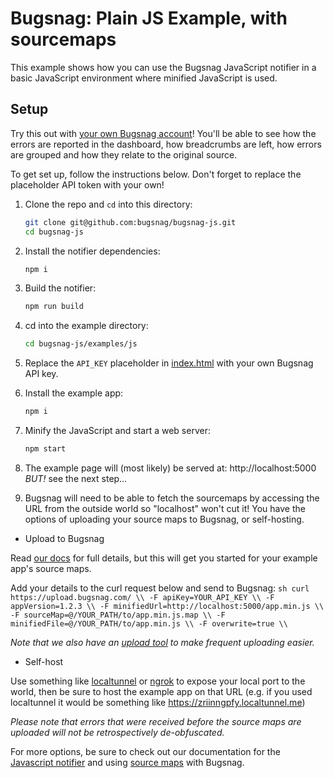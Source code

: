 # Bugsnag: Plain JS Example, with sourcemaps

This example shows how you can use the Bugsnag JavaScript notifier in a basic
JavaScript environment where minified JavaScript is used.

## Setup

Try this out with [your own Bugsnag account](https://app.bugsnag.com/user/new)!
You'll be able to see how the errors are reported in the dashboard, how breadcrumbs
are left, how errors are grouped and how they relate to the original source.

To get set up, follow the instructions below. Don't forget to replace the placeholder
API token with your own!

1. Clone the repo and `cd` into this directory:
    ```sh
    git clone git@github.com:bugsnag/bugsnag-js.git
    cd bugsnag-js
    ```
1. Install the notifier dependencies:
    ```sh
    npm i
    ```
1. Build the notifier:
    ```sh
    npm run build
    ```

1. cd into the example directory:
    ```sh
    cd bugsnag-js/examples/js
    ```

1. Replace the `API_KEY` placeholder in [index.html](index.html) with your own Bugsnag API key.

1. Install the example app:
    ```sh
    npm i
    ```

1. Minify the JavaScript and start a web server:
    ```sh
    npm start
    ```
1. The example page will (most likely) be served at: http://localhost:5000 _BUT!_ see the next step…

1. Bugsnag will need to be able to fetch the sourcemaps by accessing the URL from the outside world so "localhost" won't cut it!  You have the options of uploading your source maps to Bugsnag, or self-hosting.

* Upload to Bugsnag

Read [our docs](https://docs.bugsnag.com/api/js-source-map-upload/) for full details, but this will get you started for your example app's source maps.

Add your details to the curl request below and send to Bugsnag:
    ```sh
    curl https://upload.bugsnag.com/ \\
        -F apiKey=YOUR_API_KEY \\
        -F appVersion=1.2.3 \\
        -F minifiedUrl=http://localhost:5000/app.min.js \\
        -F sourceMap=@/YOUR_PATH/to/app.min.js.map \\
        -F minifiedFile=@/YOUR_PATH/to/app.min.js \\
        -F overwrite=true \\
    ```

*Note that we also have an [upload tool](https://docs.bugsnag.com/platforms/browsers/js/source-maps/#upload-tool) to make frequent uploading easier.*

* Self-host

Use something like [localtunnel](https://localtunnel.github.io/www/) or [ngrok](https://ngrok.com/) to expose your local port to the world, then be sure to host the example app on that URL (e.g. if you used localtunnel it would be something like https://zriinngpfy.localtunnel.me)

*Please note that errors that were received before the source maps are uploaded will not be retrospectively de-obfuscated.*


For more options, be sure to check out our documentation for the [Javascript notifier](https://docs.bugsnag.com/platforms/browsers/js/)  and using [source maps](https://docs.bugsnag.com/platforms/browsers/js/source-maps/) with Bugsnag.